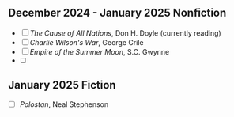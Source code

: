 ## December 2024 - January 2025 Nonfiction
- [ ] *The Cause of All Nations*, Don H. Doyle (currently reading)
- [ ] *Charlie Wilson's War*, George Crile
- [ ] *Empire of the Summer Moon*, S.C. Gwynne
- [ ] 
## January 2025 Fiction
- [ ]  *Polostan*, Neal Stephenson
